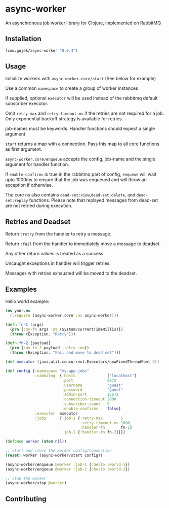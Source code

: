 # async-worker

An asynchronous job worker library for Clojure, implemented on RabbitMQ

## Installation

```clojure
[com.gojek/async-worker "0.0.4"]
```

## Usage

Initialize workers with `async-worker.core/start`
(See below for example)

Use a common `namespace` to create a group of worker instances

If supplied, optional `executor` will be used instead of the rabbitmq default subscriber executor.

Omit `retry-max` and `retry-timeout-ms` if the retries are not required for a job.
Only exponential backoff strategy is available for retries.

job-names must be keywords. Handler functions should expect a single argument

`start` returns a map with a connection. Pass this map to all core functions as first argument.

`async-worker.core/enqueue` accepts the config, job-name and the single argument for handler function.

If `enable-confirms` is true in the rabbitmq part of config, `enqueue` will wait upto 1000ms to ensure that the job was enqueued and will throw an exception if otherwise.

The core ns also contains `dead-set:view`,`dead-set:delete`, and `dead-set:replay` functions. Please note that replayed messages from dead-set are not retried during execution.

## Retries and Deadset

Return `:retry` from the handler to retry a message.

Return `:fail` from the handler to immediately move a message to deadset.

Any other return values is treated as a success.

Uncaught exceptions in handler will trigger retries.

Messages with retries exhausted will be moved to the deadset.

## Examples

Hello world example:

``` clojure
(ns your.ns
  (:require [async-worker.core :as async-worker]))

(defn fn-1 [args]
  (prn {:my-fn args :at (System/currentTimeMillis)})
  (throw (Exception. "Retry")))

(defn fn-2 [payload]
  (prn {:my-fn-2 payload :retry :no})
  (throw (Exception. "Fail and move to dead set")))

(def executor (java.util.concurrent.Executors/newFixedThreadPool 5))

(def config {:namespace "my-app-jobs"
             :rabbitmq  {:hosts              ["localhost"]
                         :port               5672
                         :username           "guest"
                         :password           "guest"
                         :admin-port         15672
                         :connection-timeout 2000
                         :subscriber-count   5
                         :enable-confirms    false}
             :executor  executor
             :jobs      {:job-1 {:retry-max        5
                                 :retry-timeout-ms 1000
                                 :handler-fn       fn-1}
                         :job-2 {:handler-fn fn-2}}})

(defonce worker (atom nil))

;; start and store the worker config/connection
(reset! worker (async-worker/start config))

(async-worker/enqueue @worker :job-1 {:hello :world-1})
(async-worker/enqueue @worker :job-2 {:hello :world-2})

;; stop the worker
(async-worker/stop @worker)
```

## Contributing
